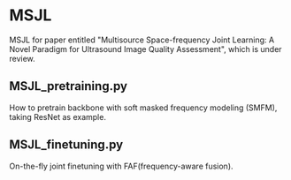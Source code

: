 # MSJL
MSJL for paper entitled "Multisource Space-frequency Joint Learning: A Novel Paradigm for Ultrasound Image Quality Assessment", which is under review.

## MSJL_pretraining.py
How to pretrain backbone with soft masked frequency modeling (SMFM), taking ResNet as example.

## MSJL_finetuning.py
On-the-fly joint finetuning with FAF(frequency-aware fusion).

